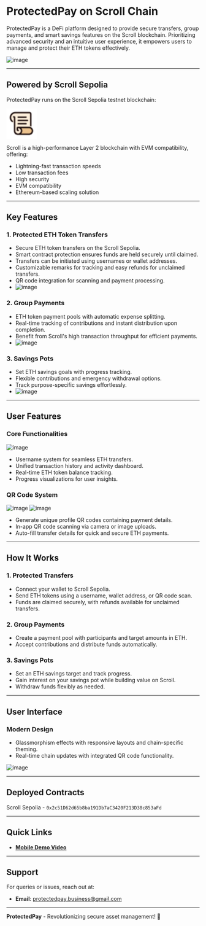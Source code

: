# ProtectedPay on Scroll Chain

ProtectedPay is a DeFi platform designed to provide secure transfers, group payments, and smart savings features on the Scroll blockchain. Prioritizing advanced security and an intuitive user experience, it empowers users to manage and protect their ETH tokens effectively.  

![image](https://github.com/user-attachments/assets/16ec2233-dff9-4802-aa27-a5e5cc8b3aac)

---

## Powered by Scroll Sepolia

ProtectedPay runs on the Scroll Sepolia testnet blockchain:  

<p align="left">
    <img align="left" src="/public/chains/scroll.png" width="80" height="80" style="margin-right: 10px;"></img>
</p>

<br clear="left"/>

Scroll is a high-performance Layer 2 blockchain with EVM compatibility, offering:
- Lightning-fast transaction speeds
- Low transaction fees
- High security
- EVM compatibility
- Ethereum-based scaling solution

---

## Key Features  

### 1. Protected ETH Token Transfers  
- Secure ETH token transfers on the Scroll Sepolia.  
- Smart contract protection ensures funds are held securely until claimed.  
- Transfers can be initiated using usernames or wallet addresses.  
- Customizable remarks for tracking and easy refunds for unclaimed transfers.  
- QR code integration for scanning and payment processing.  
- ![image](https://github.com/user-attachments/assets/362ab7ba-9275-44ac-8dbd-ed94e5768f2b)


### 2. Group Payments  
- ETH token payment pools with automatic expense splitting.  
- Real-time tracking of contributions and instant distribution upon completion.  
- Benefit from Scroll's high transaction throughput for efficient payments.  
- ![image](https://github.com/user-attachments/assets/be1c32bf-d41a-4eb1-99ba-33b05b42ba99)


### 3. Savings Pots  
- Set ETH savings goals with progress tracking.  
- Flexible contributions and emergency withdrawal options.  
- Track purpose-specific savings effortlessly.  
- ![image](https://github.com/user-attachments/assets/5cff7c7c-1e30-4f39-8021-fddc09aee263)

---

## User Features  

### Core Functionalities
![image](https://github.com/user-attachments/assets/a3f64a6a-5504-4a0c-988e-a76364ea4879)
- Username system for seamless ETH transfers.  
- Unified transaction history and activity dashboard.  
- Real-time ETH token balance tracking.  
- Progress visualizations for user insights.  

### QR Code System  
![image](https://github.com/user-attachments/assets/bc4e425b-d6f7-49b8-a4fe-8831ba9e5548)
![image](https://github.com/user-attachments/assets/f645759e-47bf-4fb1-9e87-b46f7c0bc6a7)
- Generate unique profile QR codes containing payment details.  
- In-app QR code scanning via camera or image uploads.  
- Auto-fill transfer details for quick and secure ETH payments.  

---

## How It Works  

### 1. Protected Transfers  
- Connect your wallet to Scroll Sepolia.  
- Send ETH tokens using a username, wallet address, or QR code scan.  
- Funds are claimed securely, with refunds available for unclaimed transfers.  

### 2. Group Payments  
- Create a payment pool with participants and target amounts in ETH.  
- Accept contributions and distribute funds automatically.  

### 3. Savings Pots  
- Set an ETH savings target and track progress.
- Gain interest on your savings pot while building value on Scroll.
- Withdraw funds flexibly as needed.

---

## User Interface  

### Modern Design  
- Glassmorphism effects with responsive layouts and chain-specific theming.  
- Real-time chain updates with integrated QR code functionality.  

![image](https://github.com/user-attachments/assets/e7b826fc-e2c5-4f34-bbbb-fa828fc19c98)

---

## Deployed Contracts  

Scroll Sepolia -  `0x2c51D62d65b8ba191Db7aC3420F213D38c853aFd`

---

## Quick Links  

- **[Mobile Demo Video](https://youtu.be/TJgnpVpa51c?si=ojjzXsVgQBj_BSGN)**

---

## Support  

For queries or issues, reach out at:  
- **Email**: protectedpay.business@gmail.com  

---

**ProtectedPay** - Revolutionizing secure asset management! 🚀
